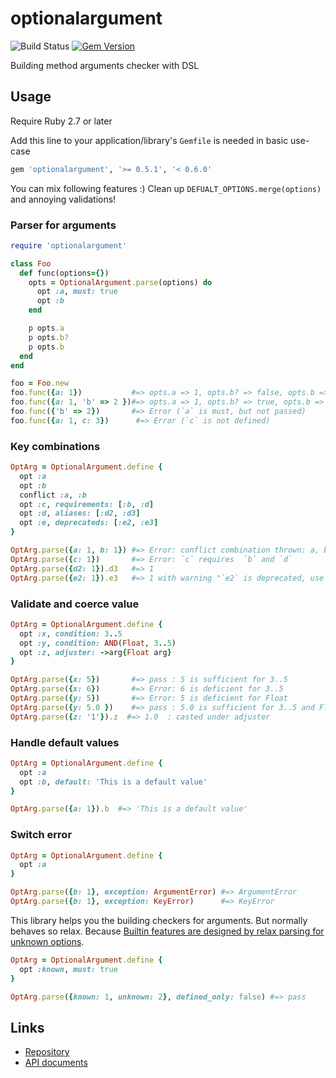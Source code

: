 # optionalargument

![Build Status](https://github.com/kachick/optionalargument/actions/workflows/test_behaviors.yml/badge.svg?branch=main)
[![Gem Version](https://badge.fury.io/rb/optionalargument.png)](http://badge.fury.io/rb/optionalargument)

Building method arguments checker with DSL

## Usage

Require Ruby 2.7 or later

Add this line to your application/library's `Gemfile` is needed in basic use-case

```ruby
gem 'optionalargument', '>= 0.5.1', '< 0.6.0'
```

You can mix following features :)
Clean up `DEFUALT_OPTIONS.merge(options)` and annoying validations!

### Parser for arguments

```ruby
require 'optionalargument'

class Foo
  def func(options={})
    opts = OptionalArgument.parse(options) do
      opt :a, must: true
      opt :b
    end

    p opts.a
    p opts.b?
    p opts.b
  end
end

foo = Foo.new
foo.func({a: 1})           #=> opts.a => 1, opts.b? => false, opts.b => nil
foo.func({a: 1, 'b' => 2 })#=> opts.a => 1, opts.b? => true, opts.b => 2
foo.func({'b' => 2})       #=> Error (`a` is must, but not passed)
foo.func({a: 1, c: 3})      #=> Error (`c` is not defined)
```

### Key combinations

```ruby
OptArg = OptionalArgument.define {
  opt :a
  opt :b
  conflict :a, :b
  opt :c, requirements: [:b, :d]
  opt :d, aliases: [:d2, :d3]
  opt :e, deprecateds: [:e2, :e3]
}

OptArg.parse({a: 1, b: 1}) #=> Error: conflict combination thrown: a, b'
OptArg.parse({c: 1})       #=> Error: `c` requires  `b` and `d`
OptArg.parse({d2: 1}).d3   #=> 1
OptArg.parse({e2: 1}).e3   #=> 1 with warning "`e2` is deprecated, use `e`"
```

### Validate and coerce value

```ruby
OptArg = OptionalArgument.define {
  opt :x, condition: 3..5
  opt :y, condition: AND(Float, 3..5)
  opt :z, adjuster: ->arg{Float arg}
}

OptArg.parse({x: 5})       #=> pass : 5 is sufficient for 3..5
OptArg.parse({x: 6})       #=> Error: 6 is deficient for 3..5
OptArg.parse({y: 5})       #=> Error: 5 is deficient for Float
OptArg.parse({y: 5.0 })    #=> pass : 5.0 is sufficient for 3..5 and Float
OptArg.parse({z: '1'}).z  #=> 1.0  : casted under adjuster
```

### Handle default values

```ruby
OptArg = OptionalArgument.define {
  opt :a
  opt :b, default: 'This is a default value'
}

OptArg.parse({a: 1}).b  #=> 'This is a default value'
```

### Switch error

```ruby
OptArg = OptionalArgument.define {
  opt :a
}

OptArg.parse({b: 1}, exception: ArgumentError) #=> ArgumentError
OptArg.parse({b: 1}, exception: KeyError)      #=> KeyError
```

This library helps you the building checkers for arguments. But normally behaves so relax. Because [Builtin features are designed by relax parsing for unknown options](http://www.ruby-forum.com/topic/4402711#1064528).

```ruby
OptArg = OptionalArgument.define {
  opt :known, must: true
}

OptArg.parse({known: 1, unknown: 2}, defined_only: false) #=> pass
```

## Links

* [Repository](https://github.com/kachick/my_new_library)
* [API documents](https://kachick.github.io/my_new_library/)
